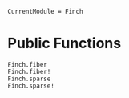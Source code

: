 ```@meta
CurrentModule = Finch
```

# Public Functions

```@docs
Finch.fiber
Finch.fiber!
Finch.sparse
Finch.sparse!
```